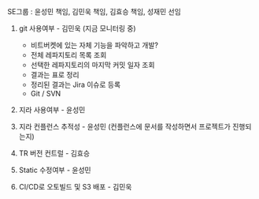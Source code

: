 SE그룹 : 윤성민 책임, 김민욱 책임, 김효승 책임, 성재민 선임

1. git 사용여부 - 김민욱 (지금 모니터링 중)
	- 비트버켓에 있는 자체 기능을 파악하고 개발?
	- 전체 레파지토리 목록 조회
	- 선택한 레파지토리의 마지막 커밋 일자 조회
	- 결과는 표로 정리
	- 정리된 결과는 Jira 이슈로 등록
	- Git / SVN 

2. 지라 사용여부 - 윤성민
3. 지라 컨플런스 추적성 - 윤성민 (컨플런스에 문서를 작성하면서 프로젝트가 진행되는지)
4. TR 버전 컨트럴 - 김효승
5. Static 수정여부 - 윤성민
6. CI/CD로 오토빌드 및 S3 배포 - 김민욱